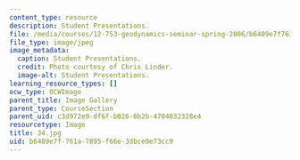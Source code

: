 ```yaml
---
content_type: resource
description: Student Presentations.
file: /media/courses/12-753-geodynamics-seminar-spring-2006/b6409e7f761a7895f66e3dbce0e73cc9_34.jpg
file_type: image/jpeg
image_metadata:
  caption: Student Presentations.
  credit: Photo courtesy of Chris Linder.
  image-alt: Student Presentations.
learning_resource_types: []
ocw_type: OCWImage
parent_title: Image Gallery
parent_type: CourseSection
parent_uid: c3d972e9-df6f-b026-6b2b-4704032328e4
resourcetype: Image
title: 34.jpg
uid: b6409e7f-761a-7895-f66e-3dbce0e73cc9
---
```

